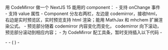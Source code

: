 用 CodeMirror 做一个 NextJS 15 能用的 component：
    - 支持 onChange 事件
    - 支持 value 属性
    - Component 分左右两栏，左边是 codemirror，接收html，右边是实时预览区，实时预览支持 html 渲染；能用 MathJax 和 mhchem 扩展渲染公式。
    - 预览部分随着 codemirror 内容变化而变化， codemirror 向下滚动，预览部分滚动到相应内容；
    - 为 CodeMirror 配工具条，暂时支持插入以下代码
        - <p></p>
        - <span  aria-label="" speaker="" data_voice_id=""></span>
        -  \(  \) 
        - <img aria-label="" speaker="" data_voice_id="" src=""/>
